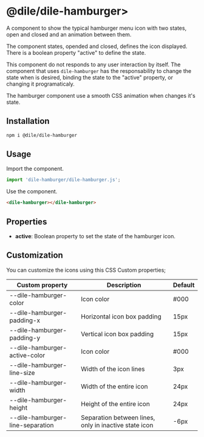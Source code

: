 # @dile/dile-hamburger>

A component to show the typical hamburger menu icon with two states, open and closed and an animation between them. 

The component states, opended and closed, defines the icon displayed. There is a boolean property "active" to define the state. 

This component do not responds to any user interaction by itself. The component that uses ```dile-hamburger``` has the responsability to change the state when is desired, binding the state to the "active" property, or changing it programaticaly.

The hamburger component use a smooth CSS animation when changes it's state. 

## Installation

```bash
npm i @dile/dile-hamburger
```

## Usage

Import the component.

```javascript
import 'dile-hamburger/dile-hamburger.js';
```

Use the component.

```html
<dile-hamburger></dile-hamburger>
```

## Properties

- **active**: Boolean property to set the state of the hamburger icon.

## Customization

You can customize the icons using this CSS Custom properties;

Custom property | Description | Default
----------------|-------------|---------
--dile-hamburger-color | Icon color | #000
--dile-hamburger-padding-x | Horizontal icon box padding  | 15px
--dile-hamburger-padding-y | Vertical icon box padding  | 15px
--dile-hamburger-active-color | Icon color | #000
--dile-hamburger-line-size | Width of the icon lines | 3px
--dile-hamburger-width | Width of the entire icon | 24px
--dile-hamburger-height | Height of the entire icon | 24px
--dile-hamburger-line-separation | Separation between lines, only in inactive state icon | -6px